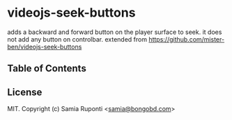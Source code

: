 # videojs-seek-buttons

adds a backward and forward button on the player surface to seek. it does not add any button on controlbar. extended from https://github.com/mister-ben/videojs-seek-buttons

## Table of Contents

<!-- START doctoc -->
<!-- END doctoc -->

## License

MIT. Copyright (c) Samia Ruponti &lt;samia@bongobd.com&gt;


[videojs]: http://videojs.com/
